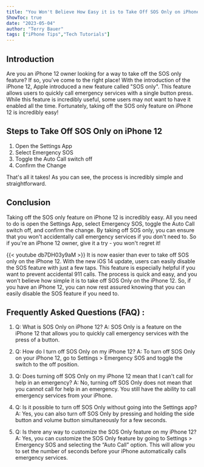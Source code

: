 ```yaml
---
title: "You Won't Believe How Easy it is to Take Off SOS Only on iPhone 12!"
ShowToc: true 
date: "2023-05-04"
author: "Terry Bauer" 
tags: ["iPhone Tips","Tech Tutorials"]
---
```

## Introduction

Are you an iPhone 12 owner looking for a way to take off the SOS only feature? If so, you've come to the right place! With the introduction of the iPhone 12, Apple introduced a new feature called "SOS only". This feature allows users to quickly call emergency services with a single button press. While this feature is incredibly useful, some users may not want to have it enabled all the time. Fortunately, taking off the SOS only feature on iPhone 12 is incredibly easy! 

## Steps to Take Off SOS Only on iPhone 12

1. Open the Settings App 
2. Select Emergency SOS 
3. Toggle the Auto Call switch off 
4. Confirm the Change 

That's all it takes! As you can see, the process is incredibly simple and straightforward. 

## Conclusion

Taking off the SOS only feature on iPhone 12 is incredibly easy. All you need to do is open the Settings App, select Emergency SOS, toggle the Auto Call switch off, and confirm the change. By taking off SOS only, you can ensure that you won't accidentally call emergency services if you don't need to. So if you're an iPhone 12 owner, give it a try - you won't regret it!

{{< youtube db7DH03y9aM >}} 
It is now easier than ever to take off SOS only on the iPhone 12. With the new iOS 14 update, users can easily disable the SOS feature with just a few taps. This feature is especially helpful if you want to prevent accidental 911 calls. The process is quick and easy, and you won't believe how simple it is to take off SOS Only on the iPhone 12. So, if you have an iPhone 12, you can now rest assured knowing that you can easily disable the SOS feature if you need to.

## Frequently Asked Questions (FAQ) :
1. Q: What is SOS Only on iPhone 12?
A: SOS Only is a feature on the iPhone 12 that allows you to quickly call emergency services with the press of a button.

2. Q: How do I turn off SOS Only on my iPhone 12?
A: To turn off SOS Only on your iPhone 12, go to Settings > Emergency SOS and toggle the switch to the off position.

3. Q: Does turning off SOS Only on my iPhone 12 mean that I can't call for help in an emergency?
A: No, turning off SOS Only does not mean that you cannot call for help in an emergency. You still have the ability to call emergency services from your iPhone.

4. Q: Is it possible to turn off SOS Only without going into the Settings app?
A: Yes, you can also turn off SOS Only by pressing and holding the side button and volume button simultaneously for a few seconds.

5. Q: Is there any way to customize the SOS Only feature on my iPhone 12?
A: Yes, you can customize the SOS Only feature by going to Settings > Emergency SOS and selecting the “Auto Call” option. This will allow you to set the number of seconds before your iPhone automatically calls emergency services.


